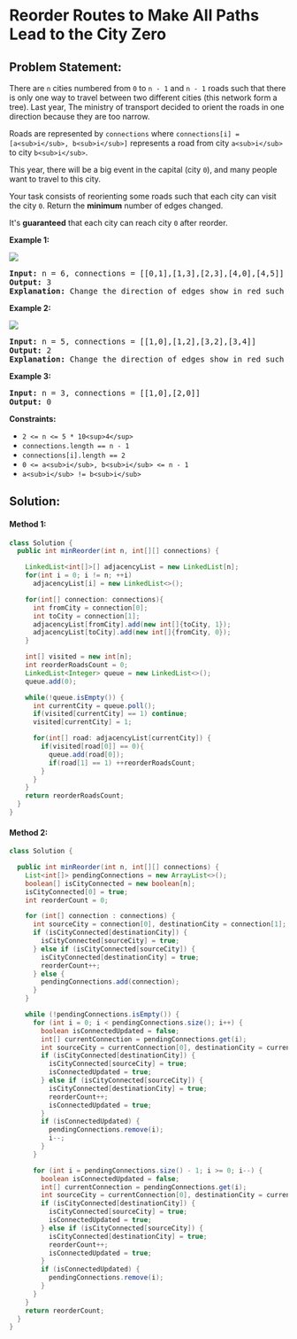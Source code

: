 # Reorder Routes to Make All Paths Lead to the City Zero

## Problem Statement:

There are `n` cities numbered from `0` to `n - 1` and `n - 1` roads such that there is only one way to travel between two different cities (this network form a tree). Last year, The ministry of transport decided to orient the roads in one direction because they are too narrow.

Roads are represented by `connections` where `connections[i] = [a<sub>i</sub>, b<sub>i</sub>]` represents a road from city `a<sub>i</sub>` to city `b<sub>i</sub>`.

This year, there will be a big event in the capital (city `0`), and many people want to travel to this city.

Your task consists of reorienting some roads such that each city can visit the city `0`. Return the **minimum** number of edges changed.

It's **guaranteed** that each city can reach city `0` after reorder.

**Example 1:**

![](https://assets.leetcode.com/uploads/2020/05/13/sample_1_1819.png)

<pre><strong>Input:</strong> n = 6, connections = [[0,1],[1,3],[2,3],[4,0],[4,5]]
<strong>Output:</strong> 3
<strong>Explanation: </strong>Change the direction of edges show in red such that each node can reach the node 0 (capital).
</pre>

**Example 2:**

![](https://assets.leetcode.com/uploads/2020/05/13/sample_2_1819.png)

<pre><strong>Input:</strong> n = 5, connections = [[1,0],[1,2],[3,2],[3,4]]
<strong>Output:</strong> 2
<strong>Explanation: </strong>Change the direction of edges show in red such that each node can reach the node 0 (capital).
</pre>

**Example 3:**

<pre><strong>Input:</strong> n = 3, connections = [[1,0],[2,0]]
<strong>Output:</strong> 0
</pre>

**Constraints:**

* `2 <= n <= 5 * 10<sup>4</sup>`
* `connections.length == n - 1`
* `connections[i].length == 2`
* `0 <= a<sub>i</sub>, b<sub>i</sub> <= n - 1`
* `a<sub>i</sub> != b<sub>i</sub>`

## Solution:

#### Method 1:

```java
class Solution {
  public int minReorder(int n, int[][] connections) {

    LinkedList<int[]>[] adjacencyList = new LinkedList[n];
    for(int i = 0; i != n; ++i) 
      adjacencyList[i] = new LinkedList<>();

    for(int[] connection: connections){
      int fromCity = connection[0];
      int toCity = connection[1];
      adjacencyList[fromCity].add(new int[]{toCity, 1});
      adjacencyList[toCity].add(new int[]{fromCity, 0});
    }  

    int[] visited = new int[n];
    int reorderRoadsCount = 0;
    LinkedList<Integer> queue = new LinkedList<>();
    queue.add(0);

    while(!queue.isEmpty()) { 
      int currentCity = queue.poll();
      if(visited[currentCity] == 1) continue;
      visited[currentCity] = 1;

      for(int[] road: adjacencyList[currentCity]) {
        if(visited[road[0]] == 0){
          queue.add(road[0]);
          if(road[1] == 1) ++reorderRoadsCount;
        }
      }
    }
    return reorderRoadsCount;
  }
}
```


#### Method 2:

```java
class Solution {

  public int minReorder(int n, int[][] connections) {
    List<int[]> pendingConnections = new ArrayList<>();
    boolean[] isCityConnected = new boolean[n];
    isCityConnected[0] = true;
    int reorderCount = 0;

    for (int[] connection : connections) {
      int sourceCity = connection[0], destinationCity = connection[1];
      if (isCityConnected[destinationCity]) {
        isCityConnected[sourceCity] = true;
      } else if (isCityConnected[sourceCity]) {
        isCityConnected[destinationCity] = true;
        reorderCount++;
      } else {
        pendingConnections.add(connection);
      }
    }

    while (!pendingConnections.isEmpty()) {
      for (int i = 0; i < pendingConnections.size(); i++) {
        boolean isConnectedUpdated = false;
        int[] currentConnection = pendingConnections.get(i);
        int sourceCity = currentConnection[0], destinationCity = currentConnection[1];
        if (isCityConnected[destinationCity]) {
          isCityConnected[sourceCity] = true;
          isConnectedUpdated = true;
        } else if (isCityConnected[sourceCity]) {
          isCityConnected[destinationCity] = true;
          reorderCount++;
          isConnectedUpdated = true;
        }
        if (isConnectedUpdated) {
          pendingConnections.remove(i);
          i--;
        }
      }

      for (int i = pendingConnections.size() - 1; i >= 0; i--) {
        boolean isConnectedUpdated = false;
        int[] currentConnection = pendingConnections.get(i);
        int sourceCity = currentConnection[0], destinationCity = currentConnection[1];
        if (isCityConnected[destinationCity]) {
          isCityConnected[sourceCity] = true;
          isConnectedUpdated = true;
        } else if (isCityConnected[sourceCity]) {
          isCityConnected[destinationCity] = true;
          reorderCount++;
          isConnectedUpdated = true;
        }
        if (isConnectedUpdated) {
          pendingConnections.remove(i);
        }
      }
    }
    return reorderCount;
  }
}

```
